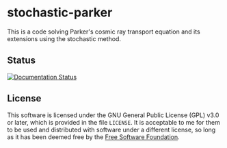 stochastic-parker
================

This is a code solving Parker's cosmic ray transport equation and its extensions using the
stochastic method.

## Status
[![Documentation Status](https://readthedocs.org/projects/stochastic-parker/badge/?version=latest)](https://stochastic-parker.readthedocs.io/en/latest/?badge=latest)

## License

This software is licensed under the GNU General Public License (GPL)
v3.0 or later, which is provided in the file `LICENSE`. It is
acceptable to me for them to be used and distributed with software
under a different license, so long as it has been deemed free by the
[Free Software Foundation](https://www.gnu.org/licenses/license-list.html).
